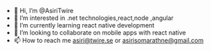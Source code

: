 - 👋 Hi, I’m @AsiriTwire
- 👀 I’m interested in .net technologies,react,node ,angular
- 🌱 I’m currently learning react native development
- 💞️ I’m looking to collaborate on mobile apps with react native
- 📫 How to reach me asiri@twire.se or asirisomarathne@gmail.com

<!---
AsiriTwire/AsiriTwire is a ✨ special ✨ repository because its `README.md` (this file) appears on your GitHub profile.
You can click the Preview link to take a look at your changes.
--->
